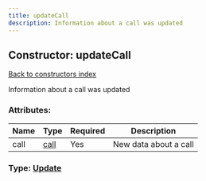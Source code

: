 ```yaml
---
title: updateCall
description: Information about a call was updated
---
```

## Constructor: updateCall  
[Back to constructors index](index.md)



Information about a call was updated

### Attributes:

| Name     |    Type       | Required | Description |
|----------|---------------|----------|-------------|
|call|[call](../types/call.md) | Yes|New data about a call|



### Type: [Update](../types/Update.md)



